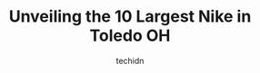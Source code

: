 ---
layout: ampstory
image: https://i0.wp.com/www.depkes.org/wp-content/uploads/2023/06/nike-0-in-toledo-oh-1685967253.jpeg?resize=640,853
author: techidn
featured: false
description: Discover the impressive array of Nike options in Toledo OH, where you can find 10 of the largest Nike establishments in the area. From renowned classics to hidden gems, Toledo OH offers a di
title: Unveiling the 10 Largest Nike in Toledo OH
cover:
   title: Unveiling the 10 Largest Nike in Toledo OH
   subtitle: Rickpate
   background: https://www.depkes.org/wp-content/uploads/2023/06/nike-0-in-toledo-oh-1685967253.jpeg

pages: 
 - layout: thirds
   top: <h1>#1 JCPenney</h1>
   bottom: "<p>Geneva was very helpful at the jewelry counter seeing to it that I received all the discounts. She also went out of her way to ensure I had a comfortable experience even </p>"
   background: https://www.depkes.org/wp-content/uploads/2023/06/nike-1-in-toledo-oh-1685967253.jpeg
   backgroundblur: true
 - layout: thirds
   top: <h1>#2 Macys</h1>
   bottom: "<p>5001 Monroe St Ste D100, Toledo, OH 43623, United States</p>"
   background: https://www.depkes.org/wp-content/uploads/2023/06/nike-2-in-toledo-oh-1685967254.jpeg
   cta:
      link: https://www.depkes.org/blog/unveiling-the-10-largest-nike-in-toledo-oh/
      text: Unveiling the 10 Largest Nike in Toledo OH
 - layout: thirds
   top: <h1>#3 Shoe Carnival</h1>
   bottom: "<p>5221 Monroe St, Toledo, OH 43623, United States</p>"
   background: https://www.depkes.org/wp-content/uploads/2023/06/nike-3-in-toledo-oh-1685967254.jpeg
   cta:
      link: https://www.depkes.org/blog/unveiling-the-10-largest-nike-in-toledo-oh/
      text: Unveiling the 10 Largest Nike in Toledo OH
 - layout: thirds
   top: <h1>#4 DICKS Sporting Goods</h1>
   bottom: "<p>5001 Monroe St, Toledo, OH 43623, United States</p>"
   background: https://images.unsplash.com/photo-1595364397663-fca4f075d796?ixlib=rb-4.0.3&ixid=MnwxMjA3fDB8MHxwaG90by1wYWdlfHx8fGVufDB8fHx8&auto=format&fit=crop&w=640&h=853&q=80
   cta:
      link: https://www.depkes.org/blog/unveiling-the-10-largest-nike-in-toledo-oh/
      text: Unveiling the 10 Largest Nike in Toledo OH
 - layout: thirds
   top: <h1>#5 DSW Designer Shoe Warehouse</h1>
   bottom: "<p>5001 Monroe St, Toledo, OH 43623, United States</p>"
   background: https://images.unsplash.com/photo-1567360425618-1594206637d2?ixlib=rb-4.0.3&ixid=MnwxMjA3fDB8MHxwaG90by1wYWdlfHx8fGVufDB8fHx8&auto=format&fit=crop&w=640&h=853&q=80
   cta:
      link: https://www.depkes.org/blog/unveiling-the-10-largest-nike-in-toledo-oh/
      text: Unveiling the 10 Largest Nike in Toledo OH
 - layout: thirds
   top: <h1>#6 Burlington</h1>
   bottom: "<p>5025 Monroe St, Toledo, OH 43623, United States</p>"
   background: https://images.unsplash.com/photo-1597773150796-e5c14ebecbf5?ixlib=rb-4.0.3&ixid=MnwxMjA3fDB8MHxwaG90by1wYWdlfHx8fGVufDB8fHx8&auto=format&fit=crop&w=640&h=853&q=80
   cta:
      link: https://www.depkes.org/blog/unveiling-the-10-largest-nike-in-toledo-oh/
      text: Unveiling the 10 Largest Nike in Toledo OH
 - layout: thirds
   top: <h1>#7 Foot Locker</h1>
   bottom: "<p>5001 Monroe St Suite 604, Toledo, OH 43623, United States</p>"
   background: https://images.unsplash.com/photo-1553949345-eb786bb3f7ba?ixlib=rb-4.0.3&ixid=MnwxMjA3fDB8MHxwaG90by1wYWdlfHx8fGVufDB8fHx8&auto=format&fit=crop&w=640&h=853&q=80
   cta:
      link: https://www.depkes.org/blog/unveiling-the-10-largest-nike-in-toledo-oh/
      text: Unveiling the 10 Largest Nike in Toledo OH
 - layout: thirds
   middle: Continue reading...
   background: https://images.unsplash.com/photo-1534312527009-56c7016453e6?ixlib=rb-4.0.3&ixid=MnwxMjA3fDB8MHxwaG90by1wYWdlfHx8fGVufDB8fHx8&auto=format&fit=crop&w=640&h=853&q=80
   cta:
      link: https://www.depkes.org/blog/unveiling-the-10-largest-nike-in-toledo-oh/
      text: Unveiling the 10 Largest Nike in Toledo OH
      
---